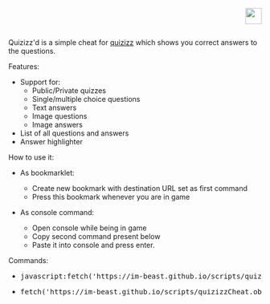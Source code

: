 <a href="/lang/POLISH.md"> <p align="right"> <img src="https://imgur.com/ExlsHUM.png" width=32 height=32> </p> </a>
<p align="center"> <img src=""> </p>

Quizizz'd is a simple cheat for [quizizz](https://quizizz.com) which shows you correct answers to the questions. </h1>

Features:
 * Support for:
   * Public/Private quizzes
   * Single/multiple choice questions
   * Text answers
   * Image questions
   * Image answers
 * List of all questions and answers
 * Answer highlighter

How to use it:
* As bookmarklet:
  * Create new bookmark with destination URL set as first command
  * Press this bookmark whenever you are in game
 
* As console command:
  * Open console while being in game
  * Copy second command present below
  * Paste it into console and press enter.
 
Commands:
 * <pre>javascript:fetch('https://im-beast.github.io/scripts/quizizzCheat.obf.js').then(r=>r.text().then(t=>eval(t)))</pre>
 * <pre>fetch('https://im-beast.github.io/scripts/quizizzCheat.obf.js').then(r=>r.text().then(t=>eval(t)))</pre>
